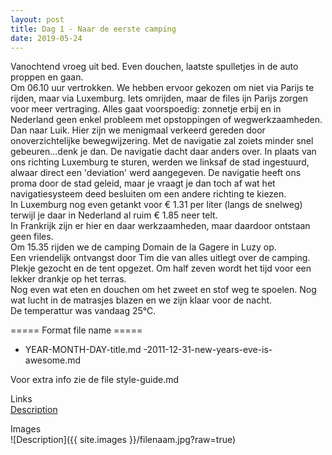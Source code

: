 ```yaml
---
layout: post
title: Dag 1 - Naar de eerste camping
date: 2019-05-24
---
```

Vanochtend vroeg uit bed. Even douchen, laatste spulletjes in de auto proppen en gaan.  
Om 06.10 uur vertrokken. We hebben ervoor gekozen om niet via Parijs te rijden, maar via Luxemburg. Iets omrijden, maar de files ijn Parijs zorgen voor meer vertraging. Alles gaat voorspoedig: zonnetje erbij en in Nederland geen enkel probleem met opstoppingen of wegwerkzaamheden. Dan naar Luik. Hier zijn we menigmaal verkeerd gereden door onoverzichtelijke bewegwijzering. Met de navigatie zal zoiets minder snel gebeuren...denk je dan. De navigatie dacht daar anders over. In plaats van ons richting Luxemburg te sturen, werden we linksaf de stad ingestuurd, alwaar direct een 'deviation' werd aangegeven. De navigatie heeft ons proma door de stad geleid, maar je vraagt je dan toch af wat het navigatiesysteem deed besluiten om een andere richting te kiezen.  
In Luxemburg nog even getankt voor € 1.31 per liter (langs de snelweg) terwijl je daar in Nederland al ruim € 1.85 neer telt.  
In Frankrijk zijn er hier en daar werkzaamheden, maar daardoor ontstaan geen files.  
Om 15.35 rijden we de camping Domain de la Gagere in Luzy op.   
Een vriendelijk ontvangst door Tim die van alles uitlegt over de camping. Plekje gezocht en de tent opgezet. Om half zeven wordt het tijd voor een lekker drankje op het terras.  
Nog even wat eten en douchen om het zweet en stof weg te spoelen. Nog wat lucht in de matrasjes blazen en we zijn klaar voor de nacht.  
De temperattur was vandaag 25°C.


===== Format file name =====
- YEAR-MONTH-DAY-title.md
-2011-12-31-new-years-eve-is-awesome.md

Voor extra info zie de file style-guide.md

Links  
[Description](http://example.com)

Images  
![Description]({{ site.images }}/filenaam.jpg?raw=true)
